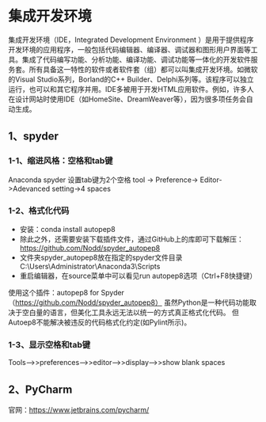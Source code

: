 # 集成开发环境
集成开发环境（IDE，Integrated Development Environment ）是用于提供程序开发环境的应用程序，一般包括代码编辑器、编译器、调试器和图形用户界面等工具。集成了代码编写功能、分析功能、编译功能、调试功能等一体化的开发软件服务套。所有具备这一特性的软件或者软件套（组）都可以叫集成开发环境。如微软的Visual Studio系列，Borland的C++ Builder、Delphi系列等。该程序可以独立运行，也可以和其它程序并用。IDE多被用于开发HTML应用软件。例如，许多人在设计网站时使用IDE（如HomeSite、DreamWeaver等），因为很多项任务会自动生成。

## 1、spyder

### 1-1、缩进风格：空格和tab键

Anaconda spyder 设置tab键为2个空格
tool -> Preference-> Editor->Adevanced setting->4 spaces

### 1-2、格式化代码
- 安装：conda install autopep8
- 除此之外，还需要安装下载插件文件，通过GitHub上的库即可下载解压：https://github.com/Nodd/spyder_autopep8
- 文件夹spyder_autopep8放在指定的spyder文件目录C:\Users\Administrator\Anaconda3\Scripts
- 重启编辑器，在source菜单中可以看见run autopep8选项（Ctrl+F8快捷键）

使用这个插件：autopep8 for Spyder（https://github.com/Nodd/spyder_autopep8）
虽然Python是一种代码功能取决于空白量的语言，但美化工具永远无法以统一的方式真正格式化代码。
但Autoep8不能解决被违反的代码格式化约定(如Pylint所示)。

### 1-3、显示空格和tab键
Tools-->>preferences-->>editor-->>display-->>show blank spaces

## 2、PyCharm
官网：https://www.jetbrains.com/pycharm/




